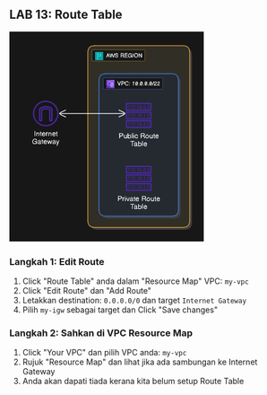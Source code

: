 ## LAB 13: Route Table

![rt-diagram](../assets/rt.png)

### Langkah 1: Edit Route

1. Click "Route Table" anda dalam "Resource Map" VPC: `my-vpc`
2. Click "Edit Route" dan "Add Route"
3. Letakkan destination: `0.0.0.0/0` dan target `Internet Gateway`
4. Pilih `my-igw` sebagai target dan Click "Save changes"

### Langkah 2: Sahkan di VPC Resource Map

1. Click "Your VPC" dan pilih VPC anda: `my-vpc`
2. Rujuk "Resource Map" dan lihat jika ada sambungan ke Internet Gateway
3. Anda akan dapati tiada kerana kita belum setup Route Table
